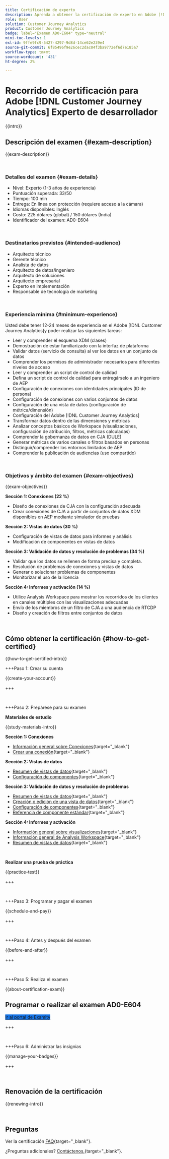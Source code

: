 ```yaml
---
title: Certificación de experto
description: Aprenda a obtener la certificación de experto en Adobe [!DNL Customer Journey Analytics]
role: User
solution: Customer Journey Analytics
product: Customer Journey Analytics
badge: label="Examen AD0-E604" type="neutral"
mini-toc-levels: 1
exl-id: 9ffe9fc9-5427-4297-9d8d-14ce62e239e4
source-git-commit: 6f85496f9e26cec2dac04f3ba9772ef6d7e185a7
workflow-type: tm+mt
source-wordcount: '431'
ht-degree: 2%

---
```


# Recorrido de certificación para Adobe [!DNL Customer Journey Analytics] Experto de desarrollador

{{intro}}

## Descripción del examen {#exam-description}

{{exam-description}}

<br>

### Detalles del examen {#exam-details}

* Nivel: Experto (1-3 años de experiencia)
* Puntuación superada: 33/50
* Tiempo: 100 min
* Entrega: En línea con protección (requiere acceso a la cámara)
* Idiomas disponibles: Inglés
* Costo: 225 dólares (global) / 150 dólares (India)
* Identificador del examen: AD0-E604

<br>

### Destinatarios previstos {#intended-audience}

* Arquitecto técnico
* Gerente técnico
* Analista de datos
* Arquitecto de datos/ingeniero
* Arquitecto de soluciones
* Arquitecto empresarial
* Experto en implementación
* Responsable de tecnología de marketing

<br>

### Experiencia mínima {#minimum-experience}

Usted debe tener 12-24 meses de experiencia en el Adobe [!DNL Customer Journey Analytics]y poder realizar las siguientes tareas:

* Leer y comprender el esquema XDM (clases)
* Demostración de estar familiarizado con la interfaz de plataforma
* Validar datos (servicio de consulta) al ver los datos en un conjunto de datos
* Comprender los permisos de administrador necesarios para diferentes niveles de acceso
* Leer y comprender un script de control de calidad
* Defina un script de control de calidad para entregárselo a un ingeniero de AEP
* Configuración de conexiones con identidades principales (ID de persona)
* Configuración de conexiones con varios conjuntos de datos
* Configuración de una vista de datos (configuración de métrica/dimensión)
* Configuración del Adobe [!DNL Customer Journey Analytics]
* Transformar datos dentro de las dimensiones y métricas
* Analizar conceptos básicos de Workspace (visualizaciones, configuración de atribución, filtros, métricas calculadas)
* Comprender la gobernanza de datos en CJA (DULE)
* Generar métricas de varios canales o filtros basados en personas
* Distinguir/comprender los entornos limitados de AEP
* Comprender la publicación de audiencias (uso compartido)

<br>

### Objetivos y ámbito del examen {#exam-objectives}

{{exam-objectives}}

**Sección 1: Conexiones (22 %)**

* Diseño de conexiones de CJA con la configuración adecuada
* Crear conexiones de CJA a partir de conjuntos de datos XDM disponibles en AEP mediante simulador de pruebas

**Sección 2: Vistas de datos (30 %)**

* Configuración de vistas de datos para informes y análisis
* Modificación de componentes en vistas de datos

**Sección 3: Validación de datos y resolución de problemas (34 %)**

* Validar que los datos se rellenen de forma precisa y completa.
* Resolución de problemas de conexiones y vistas de datos
* Generar o solucionar problemas de componentes
* Monitorizar el uso de la licencia

**Sección 4: Informes y activación (14 %)**

* Utilice Analysis Workspace para mostrar los recorridos de los clientes en canales múltiples con las visualizaciones adecuadas
* Envío de los miembros de un filtro de CJA a una audiencia de RTCDP
* Diseño y creación de filtros entre conjuntos de datos

<br>

## Cómo obtener la certificación {#how-to-get-certified}

{{how-to-get-certified-intro}}

+++Paso 1: Crear su cuenta

{{create-your-account}}

+++

<br>

+++Paso 2: Prepárese para su examen

**Materiales de estudio**

{{study-materials-intro}}

**Sección 1: Conexiones**

* [Información general sobre Conexiones](https://experienceleague.adobe.com/docs/analytics-platform/using/cja-connections/overview.html?lang=es){target="_blank"}
* [Crear una conexión](https://experienceleague.adobe.com/docs/analytics-platform/using/cja-connections/create-connection.html?lang=es){target="_blank"}

**Sección 2: Vistas de datos**

* [Resumen de vistas de datos](https://experienceleague.adobe.com/docs/analytics-platform/using/cja-dataviews/data-views.html?lang=es){target="_blank"}
* [Configuración de componentes](https://experienceleague.adobe.com/docs/analytics-platform/using/cja-dataviews/component-settings/overview.html){target="_blank"}

**Sección 3: Validación de datos y resolución de problemas**

* [Resumen de vistas de datos](https://experienceleague.adobe.com/docs/analytics-platform/using/cja-dataviews/data-views.html?lang=es){target="_blank"}
* [Creación o edición de una vista de datos](https://experienceleague.adobe.com/docs/analytics-platform/using/cja-dataviews/create-dataview.html?lang=es){target="_blank"}
* [Configuración de componentes](https://experienceleague.adobe.com/docs/analytics-platform/using/cja-dataviews/component-settings/overview.html){target="_blank"}
* [Referencia de componente estándar](https://experienceleague.adobe.com/docs/analytics-platform/using/cja-dataviews/component-reference.html){target="_blank"}

**Sección 4: Informes y activación**

* [Información general sobre visualizaciones](https://experienceleague.adobe.com/docs/analytics-platform/using/cja-workspace/visualizations/freeform-analysis-visualizations.html){target="_blank"}
* [Información general de Analysis Workspace](https://experienceleague.adobe.com/docs/analytics-platform/using/cja-workspace/home.html){target="_blank"}
* [Resumen de vistas de datos](https://experienceleague.adobe.com/docs/analytics-platform/using/cja-dataviews/data-views.html?lang=es){target="_blank"}

<br>

**Realizar una prueba de práctica**

{{practice-test}}

+++

<br>

+++Paso 3: Programar y pagar el examen

{{schedule-and-pay}}

+++

<br>

+++Paso 4: Antes y después del examen

{{before-and-after}}

+++

<br>

+++Paso 5: Realiza el examen

{{about-certification-exam}}

## Programar o realizar el examen AD0-E604

<a href="https://www.certmetrics.com/adobe/candidate/examity_sso.aspx?eid=AD0-E604" target="_blank" class="spectrum-Button spectrum-Button--fill spectrum-Button--accent spectrum-Button--sizeM is-margin-bottom-big-big at-element-click-tracking" style="background-color:#1473E6">

<span class="spectrum-Button-label has-no-wrap">
   Ir al portal de Examity
</span>
</a>

+++

<br>

+++Paso 6: Administrar las insignias

{{manage-your-badges}}

+++

<br>

## Renovación de la certificación

{{renewing-intro}}

<br>

## Preguntas

Ver la certificación [FAQ](https://experienceleague.adobe.com/docs/certification/certification/faq.html){target="_blank"}.

¿Preguntas adicionales? [Contáctenos.](mailto:certif@adobe.com){target="_blank"}.
